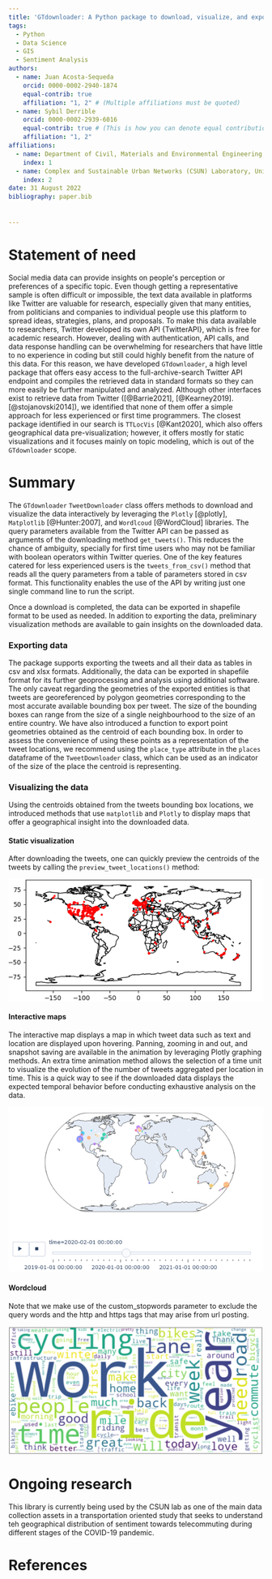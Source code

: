 ```yaml
---
title: 'GTdownloader: A Python package to download, visualize, and export georeferenced tweets'
tags:
  - Python
  - Data Science
  - GIS
  - Sentiment Analysis
authors:
  - name: Juan Acosta-Sequeda
    orcid: 0000-0002-2940-1874
    equal-contrib: true
    affiliation: "1, 2" # (Multiple affiliations must be quoted)
  - name: Sybil Derrible
    orcid: 0000-0002-2939-6016
    equal-contrib: true # (This is how you can denote equal contributions between multiple authors)
    affiliation: "1, 2"
affiliations:
  - name: Department of Civil, Materials and Environmental Engineering, University of Illinois at Chicago, USA
    index: 1
  - name: Complex and Sustainable Urban Networks (CSUN) Laboratory, University of Illinois at Chicago, USA
    index: 2
date: 31 August 2022
bibliography: paper.bib


---
```


# Statement of need

Social media data can provide insights on people's perception or preferences of a specific topic. Even though getting a 
representative sample is often difficult or impossible, the text data available in platforms like Twitter are valuable 
for research, especially given that many entities, from politicians and companies to individual people use this 
platform to spread ideas, strategies, plans, and proposals. To make this data available to researchers, Twitter 
developed its own API {TwitterAPI}, which is free for academic research. However, dealing with authentication, API calls, and data 
response handling can be overwhelming for researchers that have little to no experience in coding but still could 
highly benefit from the nature of this data. For this reason, we have developed `GTdownloader`, a high level package 
that offers easy access to the full-archive-search Twitter API endpoint and compiles the retrieved data in standard 
formats so they can more easily be further manipulated and analyzed. Although other interfaces exist to retrieve data 
from Twitter ([@Barrie2021], [@Kearney2019]. [@stojanovski2014]), we identified that none of them offer a simple approach for less experienced or first time programmers. 
The closest package identified in our search is `TTLocVis` [@Kant2020], which also offers geographical data 
pre-visualization; however, it offers mostly for static visualizations and it focuses mainly on topic modeling, which 
is out of the `GTdownloader` scope.


# Summary

The `GTdownloader` `TweetDownloader` class offers  methods to download and visualize the data interactively by 
leveraging the `Plotly` [@plotly], `Matplotlib` [@Hunter:2007], and `Wordlcoud` [@WordCloud] libraries. The query parameters available from the Twitter API 
can be passed as arguments of the downloading method `get_tweets()`. This reduces the chance of ambiguity, specially 
for first time users who may not be familiar with boolean operators within Twitter queries. One of the key features 
catered for less experienced users is the `tweets_from_csv()` method that reads all the query parameters from a table 
of parameters stored in csv format. This functionality enables the use of the API by writing just one single command 
line to run the script. 

Once a download is completed, the data can be exported in shapefile format to be used as needed. In addition to 
exporting the data, preliminary visualization methods are available to gain insights on the downloaded data.

### Exporting data

The package supports exporting the tweets and all their data as tables in csv and xlsx formats. Additionally, the data
can be exported in shapefile format for its further geoprocessing and analysis using additional software. The only 
caveat regarding the geometries of the exported entities is that tweets are georeferenced by polygon geometries
corresponding to the most accurate available bounding box per tweet. The size of the bounding boxes can range from the
size of a single neighbourhood to the size of an entire country. We have also introduced a function to export point 
geometries obtained as the centroid of each bounding box. In order to assess the convenience of using these points as a
representation of the tweet locations, we recommend using the `place_type` attribute in the `places` dataframe of the
`TweetDownloader` class, which can be used as an indicator of the size of the place the centroid is representing. 

### Visualizing the data

Using the centroids obtained from the tweets bounding box locations, we introduced methods that use `matplotlib` and 
`Plotly` to display maps that offer a geographical insight into the downloaded data.

#### Static visualization

After downloading the tweets, one can quickly preview the centroids of the tweets by calling the 
`preview_tweet_locations()` method:

![Centroid of tweets containing the words "bike commuting" during the COVID-19 pandemic.](figures/bike_simple_map.png)

#### Interactive maps
The interactive map displays a map in which tweet data such as text and location are displayed upon hovering. Panning, 
zooming in and out, and snapshot saving are available in the animation by leveraging Plotly graphing methods. An extra 
time animation method allows the selection of a time unit to visualize the evolution of the number of tweets aggregated
per location in time. This is a quick way to see if the downloaded data displays the expected temporal  behavior before 
conducting exhaustive analysis on the data. 

![Time animation of geographically aggregated tweets containing the words "bike commuting" during the COVID-19 pandemic.](figures/animation.PNG)


#### Wordcloud
Note that we make use of the custom_stopwords parameter to exclude the query words and the http and https tags 
that may arise from url posting.

![Wordcloud generated from tweets about cycling during the COVID-19 pandemic.\label{fig:wordcloud}](figures/wordcloud_white.png)

# Ongoing research 

This library is currently being used by the CSUN lab as one of the main data collection assets in a transportation 
oriented study that seeks to understand teh geographical distribution of sentiment towards telecommuting during
different stages of the COVID-19 pandemic.

# References
